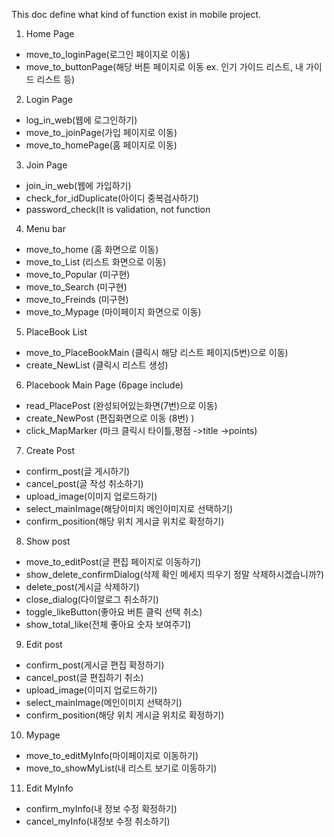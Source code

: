 This doc define what kind of function exist in mobile project.

1. Home Page

- move_to_loginPage(로그인 페이지로 이동)
- move_to_buttonPage(해당 버튼 페이지로 이동 ex. 인기 가이드 리스트, 내 가이드 리스트 등)

2. Login Page

- log_in_web(웹에 로그인하기)
- move_to_joinPage(가입 페이지로 이동)
- move_to_homePage(홈 페이지로 이동)

3. Join Page

- join_in_web(웹에 가입하기)
- check_for_idDuplicate(아이디 중복검사하기)
- password_check(It is validation, not function

4. Menu bar
- move_to_home (홈 화면으로 이동)
- move_to_List (리스트 화면으로 이동)
- move_to_Popular (미구현)
- move_to_Search (미구현)
- move_to_Freinds (미구현)
- move_to_Mypage (마이페이지 화면으로 이동)

5. PlaceBook List
- move_to_PlaceBookMain   (클릭시 해당 리스트 페이지(5번)으로 이동)
- create_NewList  (클릭시 리스트 생성)

6. Placebook Main Page (6page include)
- read_PlacePost   (완성되어있는화면(7번)으로 이동)
- create_NewPost    (편집화면으로 이동 (8번) )
- click_MapMarker  (마크 클릭시 타이틀,평점  ->title ->points)

7. Create Post 

- confirm_post(글 게시하기)
- cancel_post(글 작성 취소하기)
- upload_image(이미지 업로드하기)
- select_mainImage(해당이미지 메인이미지로 선택하기)
- confirm_position(해당 위치 게시글 위치로 확정하기)

8. Show post

- move_to_editPost(글 편집 페이지로 이동하기)
- show_delete_confirmDialog(삭제 확인 메세지 띄우기 정말 삭제하시겠습니까?)
- delete_post(게시글 삭제하기)
- close_dialog(다이알로그 취소하기)
- toggle_likeButton(좋아요 버튼 클릭 선택 취소)
- show_total_like(전체 좋아요 숫자 보여주기)

9. Edit post

- confirm_post(게시글 편집 확정하기)
- cancel_post(글 편집하기 취소)
- upload_image(이미지 업로드하기)
- select_mainImage(메인이미지 선택하기)
- confirm_position(해당 위치 게시글 위치로 확정하기)

10. Mypage       

- move_to_editMyInfo(마이페이지로 이동하기)
- move_to_showMyList(내 리스트 보기로 이동하기)

11. Edit MyInfo

- confirm_myInfo(내 정보 수정 확정하기)
- cancel_myInfo(내정보 수정 취소하기)